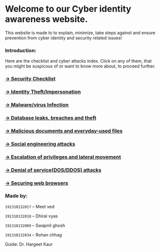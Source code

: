 # Welcome to our Cyber identity awareness website.
This website is made to to explain, minimize, take steps against and ensure prevention from cyber identity and security related issues!

### Introduction:
Here are the checklist and cyber attacks index. Click on any of them, that you might be suspicous of or want to know more about, to proceed further. 

### [→ Security Checklist](security_checklist.md)
### [→ Identity Theft/Impersonation](identity_theft.md)
### [→ Malware/virus Infection](malware_infection.md)
### [→ Database leaks, breaches and theft](database_leak.md)
### [→ Malicious documents and everyday-used files](malicious_documents.md)
### [→ Social engineering attacks](social_engineering.md)
### [→ Escalation of privileges and lateral movement](privilege_escalation.md)
### [→ Denial of service(DOS/DDOS) attacks](denial_of_service.md)
### [→ Securing web browsers](browser_security.md)



### Made by:
`191310132017` – Meet ved

`191310132018` – Dhiral vyas

`191310132009` – Swapnil ghosh

`191310132034` – Rohan chhag


Guide: Dr. Hargeet Kaur